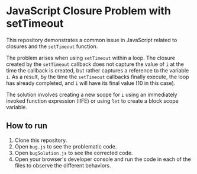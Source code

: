 # JavaScript Closure Problem with setTimeout

This repository demonstrates a common issue in JavaScript related to closures and the `setTimeout` function.

The problem arises when using `setTimeout` within a loop. The closure created by the `setTimeout` callback does not capture the value of `i` at the time the callback is created, but rather captures a reference to the variable `i`. As a result, by the time the `setTimeout` callbacks finally execute, the loop has already completed, and `i` will have its final value (10 in this case). 

The solution involves creating a new scope for `i` using an immediately invoked function expression (IIFE) or using `let` to create a block scope variable.

## How to run

1. Clone this repository.
2. Open `bug.js` to see the problematic code.
3. Open `bugSolution.js` to see the corrected code. 
4. Open your browser's developer console and run the code in each of the files to observe the different behaviors.